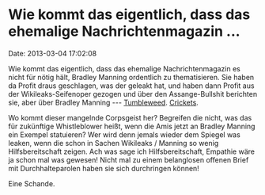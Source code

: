 Wie kommt das eigentlich, dass das ehemalige Nachrichtenmagazin \...
====================================================================

Date: 2013-03-04 17:02:08

Wie kommt das eigentlich, dass das ehemalige Nachrichtenmagazin es nicht
für nötig hält, Bradley Manning ordentlich zu thematisieren. Sie haben
da Profit draus geschlagen, was der geleakt hat, und haben dann Profit
aus der Wikileaks-Seifenoper gezogen und über den Assange-Bullshit
berichten sie, aber über Bradley Manning ---
[Tumbleweed](http://tumbleweed.popey.com/tumbleweed.gif).
[Crickets](http://www.youtube.com/watch?v=A9peZ5WOtL0).

Wo kommt dieser mangelnde Corpsgeist her? Begreifen die nicht, was das
für zukünftige Whistleblower heißt, wenn die Amis jetzt an Bradley
Manning ein Exempel statuieren? Wer wird denn jemals wieder dem Spiegel
was leaken, wenn die schon in Sachen Wikileaks / Manning so wenig
Hilfsbereitschaft zeigen. Ach was sage ich Hilfsbereitschaft, Empathie
wäre ja schon mal was gewesen! Nicht mal zu einem belanglosen offenen
Brief mit Durchhalteparolen haben sie sich durchringen können!

Eine Schande.
